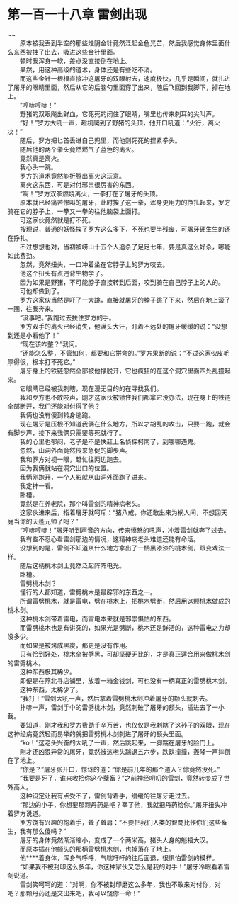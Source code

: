 # 第一百一十八章 雷剑出现

~~
            <br>　　原本被我丢到半空的那些烛阴金针竟然泛起金色光芒，然后我感觉身体里面什么东西被抽了出去，吸进这些金针里面。<br>　　顿时我浑身一软，差点没直接倒在地上。<br>　　果然，用这种高级的道术，身体还是有些吃不消。<br>　　而这些金针一根根直接冲这屠牙的双眼射去，速度极快，几乎是瞬间，就扎进了屠牙的眼睛里面，然后从它的后脑勺里面穿了出来，随后飞回到我脚下，掉在地上。<br>　　“哼哧哼哧！”<br>　　野猪的双眼飚出鲜血，它死死的闭住了眼睛，嘴里也传来刺耳的尖叫声。<br>　　“好！”罗方大吼一声，趁机爬到了野猪的头顶，他开口吼道：“火行，离火决！”<br>　　随后，罗方把匕首丢进自己兜里，而他则死死的捏紧拳头。<br>　　随后他的两个拳头竟然燃气了蓝色的离火。<br>　　竟然真是离火。<br>　　我心头一跳。<br>　　罗方的道术竟然能折腾出离火这玩意。<br>　　离火这东西，可是对付邪祟很厉害的东西。<br>　　“啊！”罗方双拳燃烧离火，一拳打在了屠牙的头顶。<br>　　原本就已经痛苦惨叫的屠牙，此时挨了这一拳，浑身更用力的挣扎起来，罗方骑在它的脖子上，一拳又一拳的往他脑袋上面打。<br>　　可这家伙竟然就是打不死。<br>　　按理说，普通的妖怪挨了罗方这么多下，不死也要半残废，可屠牙硬生生的还在挣扎。<br>　　不过想想也对，当初被崂山十五个人追杀了足足七年，要是真这么好杀，哪能如此费劲。<br>　　忽然，竟然扭头，一口冲着坐在它脖子上的罗方咬去。<br>　　他这个扭头有点违背生物学了。<br>　　因为如果是野猪，不可能脖子直接转到后面，咬到骑在自己脖子上的人的。<br>　　可他却做到了。<br>　　罗方这家伙当然是吓了一大跳，直接就屠牙的脖子跳了下来，然后在地上滚了一圈，往我奔来。<br>　　“没事吧。”我跑过去扶住罗方的手。<br>　　罗方双手的离火已经消失，他满头大汗，盯着不远处的屠牙缓缓的说：“没想到还是小看他了！”<br>　　“现在该咋整？”我问。<br>　　“还能怎么整，不管如何，都要和它拼命的。”罗方果断的说：“不过这家伙皮毛厚得很，根本打不死它。”<br>　　屠牙身上的铁链忽然全部被他挣脱开，它也疯狂的在这个洞穴里面四处乱撞起来。<br>　　它眼睛已经被我刺瞎，现在漫无目的的在寻找我们。<br>　　我和罗方也不敢吱声，刚才这家伙被锁住我们都拿它没办法，现在身上的铁链全部断开，我们还能对付得了他？<br>　　我俩也没有傻到转身逃跑。<br>　　现在屠牙是压根不知道我俩在什么地方，所以才胡乱的攻击，只要一跑，就会有脚步声，接下来我俩只需要等死就行了。<br>　　我的心里也郁闷，老子是不是快赶上名侦探柯南了，到哪哪遇鬼。<br>　　忽然，山洞外面竟然传来急促的脚步声。<br>　　我和罗方对视一眼，赶忙往两边跑去。<br>　　因为我俩就站在洞穴出口的位置。<br>　　我俩刚跑开，一个人影就从山洞外面跑了进来。<br>　　我定神一看。<br>　　卧槽。<br>　　竟然是在养老院，那个叫雷剑的精神病老头。<br>　　这家伙进来后，指着屠牙就呵斥：“猪八戒，你还敢出来为祸人间，不想回天庭当你的天蓬元帅了吗？”<br>　　“哼哧哼哧！”屠牙听到声音的方向，传来愤怒的吼声，冲着雷剑就奔了过去。<br>　　我有些不忍心看雷剑那边的情况，这精神病老头难道还能有命活。<br>　　没想到的是，雷剑不知道从什么地方拿出了一柄黑漆漆的桃木剑，跟变戏法一样。<br>　　随后这柄桃木剑上竟然泛起阵阵电光。<br>　　卧槽。<br>　　雷劈桃木剑？<br>　　懂行的人都知道，雷劈桃木是最辟邪的东西之一。<br>　　所谓雷劈桃木，就是雷电，劈在桃木上，把桃木劈断，然后用这颗桃木做成的桃木剑。<br>　　这种桃木剑带着雷电，而雷电本来就是邪祟惧怕的东西。<br>　　而雷劈桃木也是有讲究的，如果光是劈断，桃木还是鲜活的，这种雷电之力却没多少。<br>　　而如果是被烤成黑炭，那更是没有作用。<br>　　只有恰到好处，桃木全被劈黑，可却坚硬无比的，才是真正适合用来做桃木剑的雷劈桃木。<br>　　这种东西极其稀少。<br>　　即便是在燕北寻店铺里，放着一箱金钱剑，可也没有一柄真正的雷劈桃木剑。<br>　　这种东西，太稀少了。<br>　　“我打！”雷剑大吼一声，然后拿着雷劈桃木剑冲着屠牙的额头就刺去。<br>　　扑哧一声，雷剑手中的雷劈桃木剑，竟然刺破了屠牙的额头，插进去了一小截。<br>　　要知道，刚才我和罗方费劲千辛万苦，也仅仅是我刺瞎了这孙子的双眼，现在这神经病竟然轻而易举的就把雷劈桃木剑刺进了屠牙的额头里面。<br>　　“ko！”这老头兴奋的大吼了一声，然后跳起来，一脚踹在屠牙的脸门上。<br>　　刚才还凶狠异常的屠牙，竟然被这老头踹退五六步，跌跌撞撞，轰隆一声摔倒在了地上。<br>　　“你是？”屠牙张开口，惊讶的道：“你是前几年的那个道人？你竟然没死。”<br>　　“我要是死了，谁来收拾你这个孽畜？”之前神经叨叨的雷剑，竟然转变成了世外高人。<br>　　这种设定让我有点受不了，雷剑背着手，缓缓的往屠牙走过去。<br>　　“那边的小子，你想要那颗丹药是吧？宰了他，我就把丹药给你。”屠牙扭头冲着罗方说道。<br>　　罗方饶有兴趣的抱着手，耸了耸肩：“不要把我们人类的智商比作你们这些畜生，我有那么傻吗？”<br>　　屠牙的身体竟然渐渐缩小，变成了一个两米高，猪头人身的魁梧大汉。<br>　　而原本插在他额头的那柄雷劈桃木剑，也掉落在了地上。<br>　　他****着身体，浑身气呼呼，气喘吁吁的往后面退，很惧怕雷剑的模样。<br>　　“如果我不被封印这么多年，你这种家伙又怎么是我的对手！”屠牙冷眼看着雷剑说道。<br>　　雷剑笑呵呵的道：“对啊，你不被封印磨这么多年，我也不敢来对付你，对吧？那颗丹药还是交出来吧，我可以饶你一命！”<br>
	